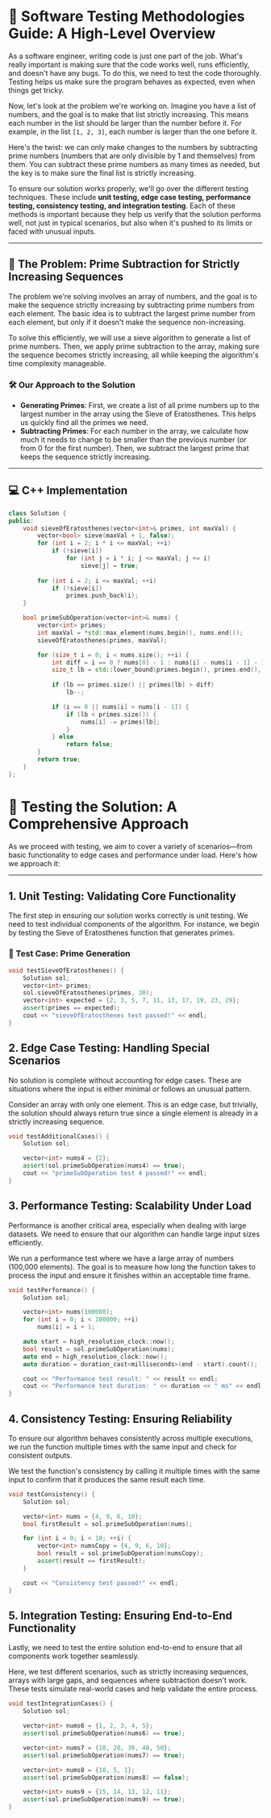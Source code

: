 # 🧪 Software Testing Methodologies Guide: A High-Level Overview

As a software engineer, writing code is just one part of the job. What's really important is making sure that the code works well, runs efficiently, and doesn't have any bugs. To do this, we need to test the code thoroughly. Testing helps us make sure the program behaves as expected, even when things get tricky.

Now, let's look at the problem we're working on. Imagine you have a list of numbers, and the goal is to make that list strictly increasing. This means each number in the list should be larger than the number before it. For example, in the list `[1, 2, 3]`, each number is larger than the one before it.

Here's the twist: we can only make changes to the numbers by subtracting prime numbers (numbers that are only divisible by 1 and themselves) from them. You can subtract these prime numbers as many times as needed, but the key is to make sure the final list is strictly increasing.

To ensure our solution works properly, we'll go over the different testing techniques. These include **unit testing, edge case testing, performance testing, consistency testing, and integration testing**. Each of these methods is important because they help us verify that the solution performs well, not just in typical scenarios, but also when it's pushed to its limits or faced with unusual inputs.

---

## 🔢 The Problem: Prime Subtraction for Strictly Increasing Sequences

The problem we're solving involves an array of numbers, and the goal is to make the sequence strictly increasing by subtracting prime numbers from each element. The basic idea is to subtract the largest prime number from each element, but only if it doesn't make the sequence non-increasing.

To solve this efficiently, we will use a sieve algorithm to generate a list of prime numbers. Then, we apply prime subtraction to the array, making sure the sequence becomes strictly increasing, all while keeping the algorithm's time complexity manageable.

### 🛠️ Our Approach to the Solution

- **Generating Primes**: First, we create a list of all prime numbers up to the largest number in the array using the Sieve of Eratosthenes. This helps us quickly find all the primes we need.
- **Subtracting Primes**: For each number in the array, we calculate how much it needs to change to be smaller than the previous number (or from 0 for the first number). Then, we subtract the largest prime that keeps the sequence strictly increasing.

---

## 💻 C++ Implementation

```cpp
class Solution {
public:
    void sieveOfEratosthenes(vector<int>& primes, int maxVal) {
        vector<bool> sieve(maxVal + 1, false);
        for (int i = 2; i * i <= maxVal; ++i) 
            if (!sieve[i]) 
                for (int j = i * i; j <= maxVal; j += i)
                    sieve[j] = true;
        
        for (int i = 2; i <= maxVal; ++i)
            if (!sieve[i])
                primes.push_back(i);
    }

    bool primeSubOperation(vector<int>& nums) {
        vector<int> primes;
        int maxVal = *std::max_element(nums.begin(), nums.end());
        sieveOfEratosthenes(primes, maxVal);

        for (size_t i = 0; i < nums.size(); ++i) {
            int diff = i == 0 ? nums[0] - 1 : nums[i] - nums[i - 1] - 1;
            size_t lb = std::lower_bound(primes.begin(), primes.end(), diff) - primes.begin();
  
            if (lb == primes.size() || primes[lb] > diff)
                lb--;

            if (i == 0 || nums[i] > nums[i - 1]) {
                if (lb < primes.size()) {
                    nums[i] -= primes[lb];
                }
            } else 
                return false;
        }
        return true;
    }
};
```

# 🧪 Testing the Solution: A Comprehensive Approach

As we proceed with testing, we aim to cover a variety of scenarios—from basic functionality to edge cases and performance under load. Here's how we approach it:

---

## 1. Unit Testing: Validating Core Functionality

The first step in ensuring our solution works correctly is unit testing. We need to test individual components of the algorithm. For instance, we begin by testing the Sieve of Eratosthenes function that generates primes.

### 🧪 Test Case: Prime Generation

```cpp
void testSieveOfEratosthenes() {
    Solution sol;
    vector<int> primes;
    sol.sieveOfEratosthenes(primes, 30);
    vector<int> expected = {2, 3, 5, 7, 11, 13, 17, 19, 23, 29};
    assert(primes == expected);
    cout << "sieveOfEratosthenes test passed!" << endl;
}
```

## 2. Edge Case Testing: Handling Special Scenarios
No solution is complete without accounting for edge cases. These are situations where the input is either minimal or follows an unusual pattern.

Consider an array with only one element. This is an edge case, but trivially, the solution should always return true since a single element is already in a strictly increasing sequence.

```cpp
void testAdditionalCases() {
    Solution sol;

    vector<int> nums4 = {2};
    assert(sol.primeSubOperation(nums4) == true);
    cout << "primeSubOperation test 4 passed!" << endl;
}
```

## 3. Performance Testing: Scalability Under Load

Performance is another critical area, especially when dealing with large datasets. We need to ensure that our algorithm can handle large input sizes efficiently.

We run a performance test where we have a large array of numbers (100,000 elements). The goal is to measure how long the function takes to process the input and ensure it finishes within an acceptable time frame.

```cpp
void testPerformance() {
    Solution sol;

    vector<int> nums(100000);
    for (int i = 0; i < 100000; ++i) 
        nums[i] = i + 1;

    auto start = high_resolution_clock::now();
    bool result = sol.primeSubOperation(nums);
    auto end = high_resolution_clock::now();
    auto duration = duration_cast<milliseconds>(end - start).count();

    cout << "Performance test result: " << result << endl;
    cout << "Performance test duration: " << duration << " ms" << endl;
}
```

## 4. Consistency Testing: Ensuring Reliability
To ensure our algorithm behaves consistently across multiple executions, we run the function multiple times with the same input and check for consistent outputs.

We test the function's consistency by calling it multiple times with the same input to confirm that it produces the same result each time.

```cpp
void testConsistency() {
    Solution sol;

    vector<int> nums = {4, 9, 6, 10};
    bool firstResult = sol.primeSubOperation(nums);

    for (int i = 0; i < 10; ++i) {
        vector<int> numsCopy = {4, 9, 6, 10};
        bool result = sol.primeSubOperation(numsCopy);
        assert(result == firstResult);
    }

    cout << "Consistency test passed!" << endl;
}
```

## 5. Integration Testing: Ensuring End-to-End Functionality
Lastly, we need to test the entire solution end-to-end to ensure that all components work together seamlessly.

Here, we test different scenarios, such as strictly increasing sequences, arrays with large gaps, and sequences where subtraction doesn't work. These tests simulate real-world cases and help validate the entire process.

```cpp
void testIntegrationCases() {
    Solution sol;

    vector<int> nums6 = {1, 2, 3, 4, 5};
    assert(sol.primeSubOperation(nums6) == true);

    vector<int> nums7 = {10, 20, 30, 40, 50};
    assert(sol.primeSubOperation(nums7) == true);

    vector<int> nums8 = {10, 5, 1};
    assert(sol.primeSubOperation(nums8) == false);

    vector<int> nums9 = {15, 14, 13, 12, 11};
    assert(sol.primeSubOperation(nums9) == true);
}
